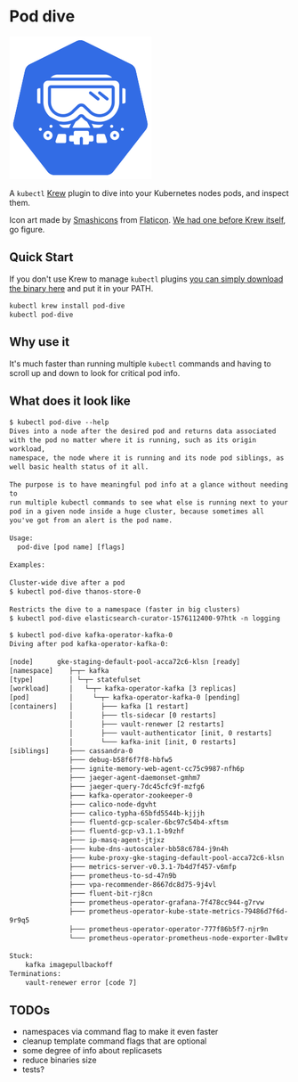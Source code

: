 # Pod dive

![dive into kubernetes nodes workloads](logo-256.png)

A `kubectl` [Krew](https://krew.dev) plugin to dive into your Kubernetes nodes pods, and inspect them.

Icon art made by [Smashicons](https://www.flaticon.com/authors/smashicons) from [Flaticon](https://www.flaticon.com/). [We had one before Krew itself](https://github.com/kubernetes-sigs/krew/issues/437), go figure.

## Quick Start

If you don't use Krew to manage `kubectl` plugins [you can simply download the binary here](https://github.com/caiobegotti/Pod-Dive/releases) and put it in your PATH.

```
kubectl krew install pod-dive
kubectl pod-dive
```

## Why use it

It's much faster than running multiple `kubectl` commands and having to scroll up and down to look for critical pod info.

## What does it look like

```
$ kubectl pod-dive --help
Dives into a node after the desired pod and returns data associated
with the pod no matter where it is running, such as its origin workload,
namespace, the node where it is running and its node pod siblings, as
well basic health status of it all.

The purpose is to have meaningful pod info at a glance without needing to
run multiple kubectl commands to see what else is running next to your
pod in a given node inside a huge cluster, because sometimes all
you've got from an alert is the pod name.

Usage:
  pod-dive [pod name] [flags]

Examples:

Cluster-wide dive after a pod
$ kubectl pod-dive thanos-store-0

Restricts the dive to a namespace (faster in big clusters)
$ kubectl pod-dive elasticsearch-curator-1576112400-97htk -n logging
```

```
$ kubectl pod-dive kafka-operator-kafka-0
Diving after pod kafka-operator-kafka-0:

[node]      gke-staging-default-pool-acca72c6-klsn [ready]
[namespace]    ├─┬─ kafka
[type]         │ └─┬─ statefulset
[workload]     │   └─┬─ kafka-operator-kafka [3 replicas]
[pod]          │     └─┬─ kafka-operator-kafka-0 [pending]
[containers]   │       ├─── kafka [1 restart]
               │       ├─── tls-sidecar [0 restarts]
               │       ├─── vault-renewer [2 restarts]
               │       ├─── vault-authenticator [init, 0 restarts]
               │       └─── kafka-init [init, 0 restarts]
[siblings]     ├─── cassandra-0
               ├─── debug-b58f6f7f8-hbfw5
               ├─── ignite-memory-web-agent-cc75c9987-nfh6p
               ├─── jaeger-agent-daemonset-gmhm7
               ├─── jaeger-query-7dc45cfc9f-mzfg6
               ├─── kafka-operator-zookeeper-0
               ├─── calico-node-dgvht
               ├─── calico-typha-65bfd5544b-kjjjh
               ├─── fluentd-gcp-scaler-6bc97c54b4-xftsm
               ├─── fluentd-gcp-v3.1.1-b9zhf
               ├─── ip-masq-agent-jtjxz
               ├─── kube-dns-autoscaler-bb58c6784-j9n4h
               ├─── kube-proxy-gke-staging-default-pool-acca72c6-klsn
               ├─── metrics-server-v0.3.1-7b4d7f457-v6mfp
               ├─── prometheus-to-sd-47n9b
               ├─── vpa-recommender-8667dc8d75-9j4vl
               ├─── fluent-bit-rj8cn
               ├─── prometheus-operator-grafana-7f478cc944-g7rvw
               ├─── prometheus-operator-kube-state-metrics-79486d7f6d-9r9q5
               ├─── prometheus-operator-operator-777f86b5f7-njr9n
               └─── prometheus-operator-prometheus-node-exporter-8w8tv

Stuck:
    kafka imagepullbackoff
Terminations:
    vault-renewer error [code 7]
```

## TODOs

- namespaces via command flag to make it even faster
- cleanup template command flags that are optional
- some degree of info about replicasets
- reduce binaries size
- tests?
